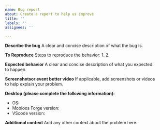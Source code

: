 ```yaml
---
name: Bug report
about: Create a report to help us improve
title: ''
labels: ''
assignees: ''

---
```


**Describe the bug**
A clear and concise description of what the bug is.

**To Reproduce**
Steps to reproduce the behavior:
1. 
2. 

**Expected behavior**
A clear and concise description of what you expected to happen.

**Screenshotsor event better video**
If applicable, add screenshots or videos to help explain your problem.

**Desktop (please complete the following information):**
 - OS: 
 - Mobioos Forge version: 
 - VScode version: 

**Additional context**
Add any other context about the problem here.
